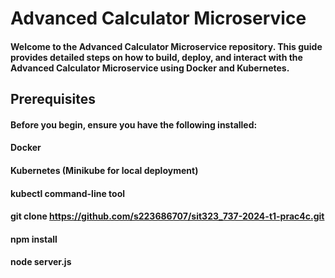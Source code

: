 # Advanced Calculator Microservice
#### Welcome to the Advanced Calculator Microservice repository. This guide provides detailed steps on how to build, deploy, and interact with the Advanced Calculator Microservice using Docker and Kubernetes.

## Prerequisites
#### Before you begin, ensure you have the following installed:
#### Docker
#### Kubernetes (Minikube for local deployment)
#### kubectl command-line tool


#### git clone https://github.com/s223686707/sit323_737-2024-t1-prac4c.git
#### npm install
#### node server.js
